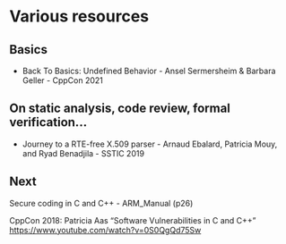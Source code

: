 # Various resources
## Basics
 - Back To Basics: Undefined Behavior - Ansel Sermersheim & Barbara Geller - CppCon 2021

## On static analysis, code review, formal verification...
 - Journey to a RTE-free X.509 parser - Arnaud Ebalard, Patricia Mouy, and Ryad Benadjila - SSTIC 2019

## Next
Secure coding in C and C++ - ARM_Manual (p26)

CppCon 2018: Patricia Aas “Software Vulnerabilities in C and C++”
https://www.youtube.com/watch?v=0S0QgQd75Sw
